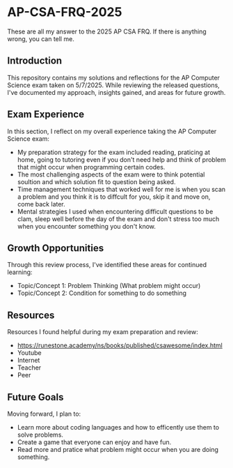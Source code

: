 # AP-CSA-FRQ-2025
These are all my answer to the 2025 AP CSA FRQ.
If there is anything wrong, you can tell me.
## Introduction
This repository contains my solutions and reflections for the AP Computer Science exam taken on 5/7/2025. While reviewing the released questions, I've documented my approach, insights gained, and areas for future growth.

## Exam Experience
In this section, I reflect on my overall experience taking the AP Computer Science exam:

- My preparation strategy for the exam included reading, praticing at home, going to tutoring even if you don't need help and think of problem that might occur when programming certain codes.
- The most challenging aspects of the exam were to think potential soultion and which solution fit to question being asked.
- Time management techniques that worked well for me is when you scan a problem and you think it is to diffcult for you, skip it and move on, come back later.
- Mental strategies I used when encountering difficult questions to be clam, sleep well before the day of the exam and don't stress too much when you encounter something you don't know.

## Growth Opportunities
Through this review process, I've identified these areas for continued learning:

- Topic/Concept 1: Problem Thinking (What problem might occur)
- Topic/Concept 2: Condition for something to do something

## Resources
Resources I found helpful during my exam preparation and review:

- https://runestone.academy/ns/books/published/csawesome/index.html
- Youtube
- Internet
- Teacher
- Peer

## Future Goals
Moving forward, I plan to:
- Learn more about coding languages and how to efficently use them to solve problems.
- Create a game that everyone can enjoy and have fun.
- Read more and pratice what problem might occur when you are doing something.
